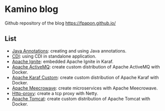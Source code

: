 <!--
    Licensed to the Apache Software Foundation (ASF) under one or more
    contributor license agreements.  See the NOTICE file distributed with
    this work for additional information regarding copyright ownership.
    The xxx licenses this file to You under the Apache License, Version 2.0
    (the "License"); you may not use this file except in compliance with
    the License.  You may obtain a copy of the License at

       http://www.apache.org/licenses/LICENSE-2.0

    Unless required by applicable law or agreed to in writing, software
    distributed under the License is distributed on an "AS IS" BASIS,
    WITHOUT WARRANTIES OR CONDITIONS OF ANY KIND, either express or implied.
    See the License for the specific language governing permissions and
    limitations under the License.
-->
# Kamino blog 

Github repository of the blog https://fpapon.github.io/


## List

* [Java Annotations](https://github.com/fpapon/blog-tutorial/java-annotations): creating and using Java annotations.
* [CDI](https://github.com/fpapon/blog-tutorial/cdi): using CDI in standalone application.
* [Apache Ignite](https://github.com/fpapon/blog-tutorial/ignite): embedded Apache Ignite in Karaf.
* [Apache ActiveMQ](https://github.com/fpapon/blog-tutorial/activemq-docker): create custom distribution of Apache ActiveMQ with Docker.
* [Apache Karaf Custom](https://github.com/fpapon/blog-tutorial/kararf-custom-distribution): create custom distribution of Apache Karaf with Docker.
* [Apache Meecrowave](https://github.com/fpapon/blog-tutorial/meecrowave): create microservices with Apache Meecrowave.
* [Http-proxy](https://github.com/fpapon/blog-tutorial/http-proxy): create a tcp proxy with Netty. 
* [Apache Tomcat](https://github.com/fpapon/blog-tutorial/tomcat-docker): create custom distribution of Apache Tomcat with Docker. 